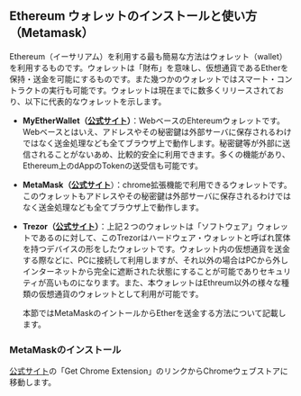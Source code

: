 ## Ethereum ウォレットのインストールと使い方（Metamask）

  Ethereum（イーサリアム）を利用する最も簡易な方法はウォレット（wallet）を利用するものです。ウォレットは「財布」を意味し、仮想通貨であるEtherを保持・送金を可能にするものです。また幾つかのウォレットではスマート・コントラクトの実行も可能です。ウォレットは現在までに数多くリリースされており、以下に代表的なウォレットを示します。

* **MyEtherWallet（**[**公式サイト**](https://www.myetherwallet.com/)**）**：WebベースのEhtereumウォレットです。Webベースとはいえ、アドレスやその秘密鍵は外部サーバに保存されるわけではなく送金処理なども全てブラウザ上で動作します。秘密鍵等が外部に送信されることがないあめ、比較的安全に利用できます。多くの機能があり、Ethereum上のdAppのTokenの送受信も可能です。
* **MetaMask（**[**公式サイト**](https://metamask.io/)）：chrome拡張機能で利用できるウォレットです。このウォレットもアドレスやその秘密鍵は外部サーバに保存されるわけではなく送金処理なども全てブラウザ上で動作します。
* **Trezor（**[**公式サイト**](https://trezor.io/)**）**：上記２つのウォレットは「ソフトウェア」ウォレットであるのに対して、このTrezorはハードウェア・ウォレットと呼ばれ筐体を持つデバイスの形をしたウォレットです。ウォレット内の仮想通貨を送金する際などに、PCに接続して利用しますが、それ以外の場合はPCから外しインターネットから完全に遮断された状態にすることが可能でありセキュリティが高いものになります。また、本ウォレットはEthreum以外の様々な種類の仮想通貨のウォレットとして利用が可能です。

  本節ではMetaMaskのイントールからEtherを送金する方法について記載します。

### MetaMaskのインストール

  [公式サイト](https://metamask.io/)の「Get Chrome Extension」のリンクからChromeウェブストアに移動します。



